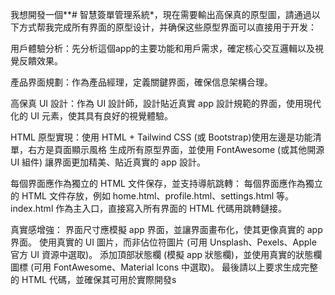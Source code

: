 我想開發一個**# 智慧簽單管理系統*，現在需要輸出高保真的原型圖，請通過以下方式帮我完成所有界面的原型设计，并确保这些原型界面可以直接用于开发：

用戶體驗分析：先分析這個app的主要功能和用戶需求，確定核心交互邏輯以及視覺反饋效果。

產品界面規劃：作為產品經理，定義關鍵界面，確保信息架構合理。

高保真 UI 設計：作為 UI 設計師，設計貼近真實 app 設計規範的界面，使用現代化的 UI 元素，使其具有良好的視覺體驗。

HTML 原型實現：使用 HTML + Tailwind CSS (或 Bootstrap)使用左邊是功能清單，右方是頁面顯示風格 生成所有原型界面，並使用 FontAwesome (或其他開源 UI 組件) 讓界面更加精美、貼近真實的 app 設計。

每個界面應作為獨立的 HTML 文件保存，並支持導航跳轉：
每個界面應作為獨立的 HTML 文件存放，例如 home.html、profile.html、settings.html 等。
index.html 作為主入口，直接寫入所有界面的 HTML 代碼用跳轉鏈接。

真實感增強：
界面尺寸應模擬 app 界面，並讓界面畫布化，使其更像真實的 app 界面。
使用真實的 UI 圖片，而非佔位符圖片 (可用 Unsplash、Pexels、Apple 官方 UI 資源中選取)。
添加頂部狀態欄 (模擬 app 狀態欄)，並使用真實的狀態欄圖標 (可用 FontAwesome、Material Icons 中選取)。
最後請以上要求生成完整的 HTML 代碼，並確保其可用於實際開發s
